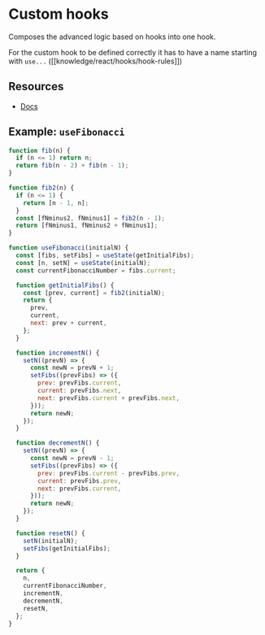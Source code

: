 # Custom hooks

Composes the advanced logic based on hooks into one hook.

For the custom hook to be defined correctly it has to have a name starting with `use...` ([[knowledge/react/hooks/hook-rules]])

## Resources

- [Docs](https://reactjs.org/docs/hooks-custom.html)

## Example: `useFibonacci`

```js
function fib(n) {
  if (n <= 1) return n;
  return fib(n - 2) + fib(n - 1);
}

function fib2(n) {
  if (n <= 1) {
    return [n - 1, n];
  }
  const [fNminus2, fNminus1] = fib2(n - 1);
  return [fNminus1, fNminus2 + fNminus1];
}

function useFibonacci(initialN) {
  const [fibs, setFibs] = useState(getInitialFibs);
  const [n, setN] = useState(initialN);
  const currentFibonacciNumber = fibs.current;

  function getInitialFibs() {
    const [prev, current] = fib2(initialN);
    return {
      prev,
      current,
      next: prev + current,
    };
  }

  function incrementN() {
    setN((prevN) => {
      const newN = prevN + 1;
      setFibs((prevFibs) => ({
        prev: prevFibs.current,
        current: prevFibs.next,
        next: prevFibs.current + prevFibs.next,
      }));
      return newN;
    });
  }

  function decrementN() {
    setN((prevN) => {
      const newN = prevN - 1;
      setFibs((prevFibs) => ({
        prev: prevFibs.current - prevFibs.prev,
        current: prevFibs.prev,
        next: prevFibs.current,
      }));
      return newN;
    });
  }

  function resetN() {
    setN(initialN);
    setFibs(getInitialFibs);
  }

  return {
    n,
    currentFibonacciNumber,
    incrementN,
    decrementN,
    resetN,
  };
}
```
